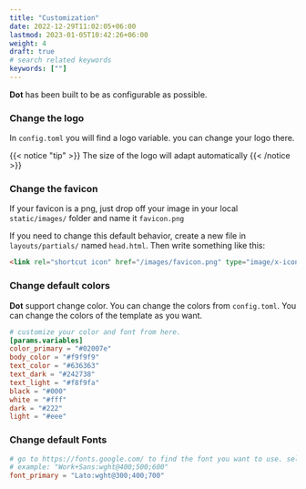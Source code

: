 ```yaml
---
title: "Customization"
date: 2022-12-29T11:02:05+06:00
lastmod: 2023-01-05T10:42:26+06:00
weight: 4
draft: true
# search related keywords
keywords: [""]
---
```


**Dot** has been built to be as configurable as possible.


### Change the logo

In `config.toml` you will find a logo variable. you can change your logo there.

{{< notice "tip" >}}
  The size of the logo will adapt automatically
{{< /notice >}}

### Change the favicon

If your favicon is a png, just drop off your image in your local `static/images/` folder and name it `favicon.png`

If you need to change this default behavior, create a new file in `layouts/partials/` named `head.html`. Then write something like this:

```html
<link rel="shortcut icon" href="/images/favicon.png" type="image/x-icon" />
```

### Change default colors

**Dot** support change color. You can change the colors from `config.toml`. You can change the colors of the template as you want.


```toml
# customize your color and font from here.
[params.variables]
color_primary = "#02007e"
body_color = "#f9f9f9"
text_color = "#636363"
text_dark = "#242738"
text_light = "#f8f9fa"
black = "#000"
white = "#fff"
dark = "#222"
light = "#eee"
```

### Change default Fonts


```toml
# go to https://fonts.google.com/ to find the font you want to use. select your font and copy only the bold part from the URL. and paste it here.
# example: "Work+Sans:wght@400;500;600"
font_primary = "Lato:wght@300;400;700"
```
